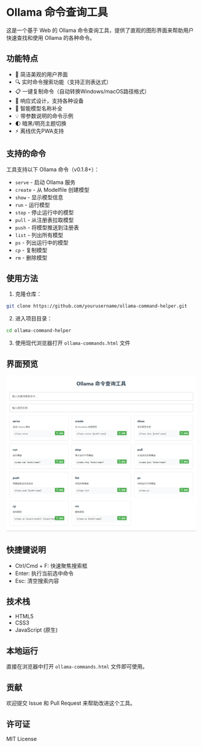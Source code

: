 # Ollama 命令查询工具

这是一个基于 Web 的 Ollama 命令查询工具，提供了直观的图形界面来帮助用户快速查找和使用 Ollama 的各种命令。

## 功能特点

- 🚀 简洁美观的用户界面
- 🔍 实时命令搜索功能（支持正则表达式）
- 📋 一键复制命令（自动转换Windows/macOS路径格式）
- 📱 响应式设计，支持各种设备
- 🎯 智能模型名称补全
- 💡 带参数说明的命令示例
- 🌓 暗黑/明亮主题切换
- ⚡ 离线优先PWA支持

## 支持的命令

工具支持以下 Ollama 命令（v0.1.8+）：

- `serve` - 启动 Ollama 服务
- `create` - 从 Modelfile 创建模型
- `show` - 显示模型信息
- `run` - 运行模型
- `stop` - 停止运行中的模型
- `pull` - 从注册表拉取模型
- `push` - 将模型推送到注册表
- `list` - 列出所有模型
- `ps` - 列出运行中的模型
- `cp` - 复制模型
- `rm` - 删除模型

## 使用方法

1. 克隆仓库：
```bash
git clone https://github.com/yourusername/ollama-command-helper.git
```
2. 进入项目目录：
```bash
cd ollama-command-helper
```
3. 使用现代浏览器打开 `ollama-commands.html` 文件

## 界面预览

![界面截图](screenshot.png)

## 快捷键说明

- Ctrl/Cmd + F: 快速聚焦搜索框
- Enter: 执行当前选中命令
- Esc: 清空搜索内容

## 技术栈

- HTML5
- CSS3
- JavaScript (原生)

## 本地运行

直接在浏览器中打开 `ollama-commands.html` 文件即可使用。

## 贡献

欢迎提交 Issue 和 Pull Request 来帮助改进这个工具。

## 许可证

MIT License